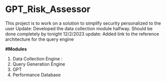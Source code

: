 # GPT_Risk_Assessor
This project is to work on a solution to simplify security personalized to the user
Update: Developed the data collection module halfway. Should be done completely by tonight 12/2/2023
update: Added link to the reference architecture for the query engine

**#Modules**
1. Data Collection Engine : 
2. Query Generation Engine
3. GPT
4. Performance Database
